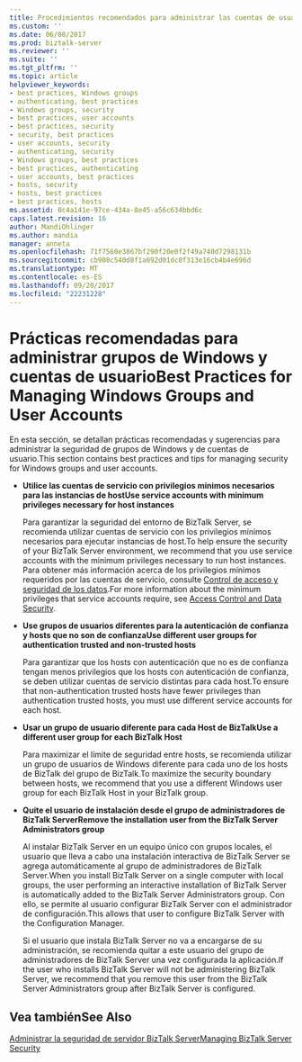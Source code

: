 ```yaml
---
title: Procedimientos recomendados para administrar las cuentas de usuario y grupos de Windows | Documentos de Microsoft
ms.custom: ''
ms.date: 06/08/2017
ms.prod: biztalk-server
ms.reviewer: ''
ms.suite: ''
ms.tgt_pltfrm: ''
ms.topic: article
helpviewer_keywords:
- best practices, Windows groups
- authenticating, best practices
- Windows groups, security
- best practices, user accounts
- best practices, security
- security, best practices
- user accounts, security
- authenticating, security
- Windows groups, best practices
- best practices, authenticating
- user accounts, best practices
- hosts, security
- hosts, best practices
- best practices, hosts
ms.assetid: 0c4a141e-97ce-434a-8e45-a56c634bbd6c
caps.latest.revision: 16
author: MandiOhlinger
ms.author: mandia
manager: anneta
ms.openlocfilehash: 71f7560e3867bf290f20e0f2f49a740d7298131b
ms.sourcegitcommit: cb908c540d8f1a692d01dc8f313e16cb4b4e696d
ms.translationtype: MT
ms.contentlocale: es-ES
ms.lasthandoff: 09/20/2017
ms.locfileid: "22231228"
---
```

# <a name="best-practices-for-managing-windows-groups-and-user-accounts"></a><span data-ttu-id="aa6e8-102">Prácticas recomendadas para administrar grupos de Windows y cuentas de usuario</span><span class="sxs-lookup"><span data-stu-id="aa6e8-102">Best Practices for Managing Windows Groups and User Accounts</span></span>
<span data-ttu-id="aa6e8-103">En esta sección, se detallan prácticas recomendadas y sugerencias para administrar la seguridad de grupos de Windows y de cuentas de usuario.</span><span class="sxs-lookup"><span data-stu-id="aa6e8-103">This section contains best practices and tips for managing security for Windows groups and user accounts.</span></span>  
  
-   <span data-ttu-id="aa6e8-104">**Utilice las cuentas de servicio con privilegios mínimos necesarios para las instancias de host**</span><span class="sxs-lookup"><span data-stu-id="aa6e8-104">**Use service accounts with minimum privileges necessary for host instances**</span></span>  
  
     <span data-ttu-id="aa6e8-105">Para garantizar la seguridad del entorno de BizTalk Server, se recomienda utilizar cuentas de servicio con los privilegios mínimos necesarios para ejecutar instancias de host.</span><span class="sxs-lookup"><span data-stu-id="aa6e8-105">To help ensure the security of your BizTalk Server environment, we recommend that you use service accounts with the minimum privileges necessary to run host instances.</span></span> <span data-ttu-id="aa6e8-106">Para obtener más información acerca de los privilegios mínimos requeridos por las cuentas de servicio, consulte [Control de acceso y seguridad de los datos](../core/access-control-and-data-security.md).</span><span class="sxs-lookup"><span data-stu-id="aa6e8-106">For more information about the minimum privileges that service accounts require, see [Access Control and Data Security](../core/access-control-and-data-security.md).</span></span>  
  
-   <span data-ttu-id="aa6e8-107">**Use grupos de usuarios diferentes para la autenticación de confianza y hosts que no son de confianza**</span><span class="sxs-lookup"><span data-stu-id="aa6e8-107">**Use different user groups for authentication trusted and non-trusted hosts**</span></span>  
  
     <span data-ttu-id="aa6e8-108">Para garantizar que los hosts con autenticación que no es de confianza tengan menos privilegios que los hosts con autenticación de confianza, se deben utilizar cuentas de servicio distintas para cada host.</span><span class="sxs-lookup"><span data-stu-id="aa6e8-108">To ensure that non-authentication trusted hosts have fewer privileges than authentication trusted hosts, you must use different service accounts for each host.</span></span>  
  
-   <span data-ttu-id="aa6e8-109">**Usar un grupo de usuario diferente para cada Host de BizTalk**</span><span class="sxs-lookup"><span data-stu-id="aa6e8-109">**Use a different user group for each BizTalk Host**</span></span>  
  
     <span data-ttu-id="aa6e8-110">Para maximizar el límite de seguridad entre hosts, se recomienda utilizar un grupo de usuarios de Windows diferente para cada uno de los hosts de BizTalk del grupo de BizTalk.</span><span class="sxs-lookup"><span data-stu-id="aa6e8-110">To maximize the security boundary between hosts, we recommend that you use a different Windows user group for each BizTalk Host in your BizTalk group.</span></span>  
  
-   <span data-ttu-id="aa6e8-111">**Quite el usuario de instalación desde el grupo de administradores de BizTalk Server**</span><span class="sxs-lookup"><span data-stu-id="aa6e8-111">**Remove the installation user from the BizTalk Server Administrators group**</span></span>  
  
     <span data-ttu-id="aa6e8-112">Al instalar BizTalk Server en un equipo único con grupos locales, el usuario que lleva a cabo una instalación interactiva de BizTalk Server se agrega automáticamente al grupo de administradores de BizTalk Server.</span><span class="sxs-lookup"><span data-stu-id="aa6e8-112">When you install BizTalk Server on a single computer with local groups, the user performing an interactive installation of BizTalk Server is automatically added to the BizTalk Server Administrators group.</span></span> <span data-ttu-id="aa6e8-113">Con ello, se permite al usuario configurar BizTalk Server con el administrador de configuración.</span><span class="sxs-lookup"><span data-stu-id="aa6e8-113">This allows that user to configure BizTalk Server with the Configuration Manager.</span></span>  
  
     <span data-ttu-id="aa6e8-114">Si el usuario que instala BizTalk Server no va a encargarse de su administración, se recomienda quitar a este usuario del grupo de administradores de BizTalk Server una vez configurada la aplicación.</span><span class="sxs-lookup"><span data-stu-id="aa6e8-114">If the user who installs BizTalk Server will not be administering BizTalk Server, we recommend that you remove this user from the BizTalk Server Administrators group after BizTalk Server is configured.</span></span>  
  
## <a name="see-also"></a><span data-ttu-id="aa6e8-115">Vea también</span><span class="sxs-lookup"><span data-stu-id="aa6e8-115">See Also</span></span>  
 [<span data-ttu-id="aa6e8-116">Administrar la seguridad de servidor BizTalk Server</span><span class="sxs-lookup"><span data-stu-id="aa6e8-116">Managing BizTalk Server Security</span></span>](../core/managing-biztalk-server-security.md)